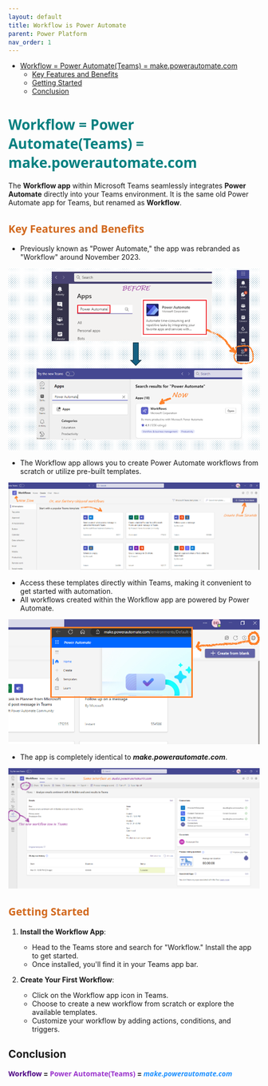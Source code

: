 ```yaml
---
layout: default
title: Workflow is Power Automate
parent: Power Platform
nav_order: 1
---
```


- [Workflow = Power Automate(Teams) = make.powerautomate.com](#workflow--power-automateteams--makepowerautomatecom)
  - [Key Features and Benefits](#key-features-and-benefits)
  - [Getting Started](#getting-started)
  - [Conclusion](#conclusion)


# <span style="color: Teal;Font-family: Segoe UI, sans-serif;">Workflow = Power Automate(Teams) = make.powerautomate.com</span>

The **Workflow app** within Microsoft Teams seamlessly integrates **Power Automate** directly into your Teams environment. It is the same old Power Automate app for Teams, but renamed as **Workflow**.

## <span style="color: Chocolate;Font-family: Segoe UI, sans-serif;">Key Features and Benefits</span>

- Previously known as "Power Automate," the app was rebranded as "Workflow" around November 2023.

![alt text](image-66.png)

- The Workflow app allows you to create Power Automate workflows from scratch or utilize pre-built templates.

![alt text](image-63.png)

- Access these templates directly within Teams, making it convenient to get started with automation.
- All workflows created within the Workflow app are powered by Power Automate.

![alt text](image-64.png)

- The app is completely identical to ***make.powerautomate.com***.

![alt text](image-65.png)

## <span style="color: Chocolate;Font-family: Segoe UI, sans-serif;">Getting Started</span>

1. **Install the Workflow App**:
   - Head to the Teams store and search for "Workflow." Install the app to get started.
   - Once installed, you'll find it in your Teams app bar.

2. **Create Your First Workflow**:
   - Click on the Workflow app icon in Teams.
   - Choose to create a new workflow from scratch or explore the available templates.
   - Customize your workflow by adding actions, conditions, and triggers.

## Conclusion

**<span style="color: Indigo;Font-family: Segoe UI, sans-serif;">Workflow</span> = <span style="color: DarkOrchid;Font-family: Segoe UI, sans-serif;">Power Automate(Teams)</span> = <span style="color: DodgerBlue;Font-family: Segoe UI, sans-serif;">*make.powerautomate.com*</span>**